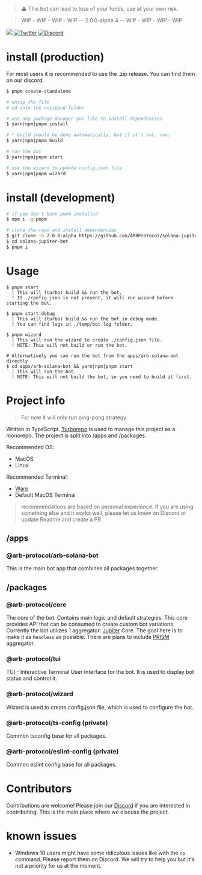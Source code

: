 > ⚠️ This bot can lead to loss of your funds, use at your own risk.

> WIP - WIP - WIP - WIP -- 2.0.0-alpha.4 -- WIP - WIP - WIP - WIP

[![](https://img.shields.io/badge/License-MIT-brightgreen)](#license)
[![Twitter](https://img.shields.io/twitter/follow/ArbProtocol.svg?style=social&label=ArbProtocol)](https://twitter.com/ArbProtocol)
[![Discord](https://img.shields.io/discord/985095351293845514?logo=discord&logoColor=white&style=flat-square)](https://discord.gg/wcxYzfKNaE)

# install (production)

For most users it is recommended to use the .zip release. You can find them on our discord.

```bash
$ pnpm create-standalone

# unzip the file
# cd into the unzipped folder

# use any package manager you like to install dependencies
$ yarn|npm|pnpm install

# * build should be done automatically, but if it's not, run:
$ yarn|npm|pnpm build

# run the bot
$ yarn|npm|pnpm start

# use the wizard to update config.json file
$ yarn|npm|pnpm wizard
```

# install (development)

```bash
# if you don't have pnpm installed
$ npm i -g pnpm

# clone the repo and install dependencies
$ git clone -b 2.0.0-alpha https://github.com/ARBProtocol/solana-jupiter-bot.git
$ cd solana-jupiter-bot
$ pnpm i
```

# Usage

```
$ pnpm start
  | This will (turbo) build && run the bot.
  ! If ./config.json is not present, it will run wizard before starting the bot.

$ pnpm start:debug
  | This will (turbo) build && run the bot in debug mode.
  | You can find logs in ./temp/bot.log folder.

$ pnpm wizard
  | This will run the wizard to create ./config.json file.
  ! NOTE: This will not build or run the bot.

# Alternatively you can run the bot from the apps/arb-solana-bot directly
$ cd apps/arb-solana-bot && yarn|npm|pnpm start
  | This will run the bot.
  ! NOTE: This will not build the bot, so you need to build it first.

```

# Project info

> For now it will only run ping-pong strategy.

Written in TypeScript. [Turborepo](https://turbo.build/) is used to manage this project as a monorepo.
The project is split into /apps and /packages.

Recommended OS:

- MacOS
- Linux

Recommended Terminal:

- [Warp](https://www.warp.dev/)
- Default MacOS Terminal

> recommendations are based on personal experience. If you are using something else and it works well, please let us know on Discord or update Readme and create a PR.

## /apps

### @arb-protocol/arb-solana-bot

This is the main bot app that combines all packages together.

## /packages

### @arb-protocol/core

The core of the bot. Contains main logic and default strategies. This core provides API that can be consumed to create custom bot variations.
Currently the bot utilizes 1 aggregator: [Jupiter](https://jup.ag/) Core.
The goal here is to make it as `headless` as possible. There are plans to include [PRISM](https://prism.ag/) aggregator.

### @arb-protocol/tui

TUI - Interactive Terminal User Interface for the bot. It is used to display bot status and control it.

### @arb-protocol/wizard

Wizard is used to create config.json file, which is used to configure the bot.

### @arb-protocol/ts-config (private)

Common tsconfig base for all packages.

### @arb-protocol/eslint-config (private)

Common eslint config base for all packages.

# Contributors

Contributions are welcome! Please join our [Discord](https://discord.gg/wcxYzfKNaE) if you are interested in contributing. This is the main place where we discuss the project.

# known issues

- Windows 10 users might have some ridiculous issues like with the `cp` command. Please report them on Discord. We will try to help you but it's not a priority for us at the moment.
